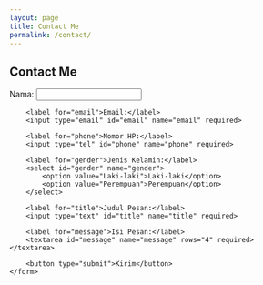 ```yaml
---
layout: page
title: Contact Me
permalink: /contact/
---
```


<div class="contact-container">
    <h2>Contact Me</h2>
    <form action="proses.php" method="POST">
        <label for="name">Nama:</label>
        <input type="text" id="name" name="name" required>

        <label for="email">Email:</label>
        <input type="email" id="email" name="email" required>

        <label for="phone">Nomor HP:</label>
        <input type="tel" id="phone" name="phone" required>

        <label for="gender">Jenis Kelamin:</label>
        <select id="gender" name="gender">
            <option value="Laki-laki">Laki-laki</option>
            <option value="Perempuan">Perempuan</option>
        </select>

        <label for="title">Judul Pesan:</label>
        <input type="text" id="title" name="title" required>

        <label for="message">Isi Pesan:</label>
        <textarea id="message" name="message" rows="4" required></textarea>

        <button type="submit">Kirim</button>
    </form>
</div>
